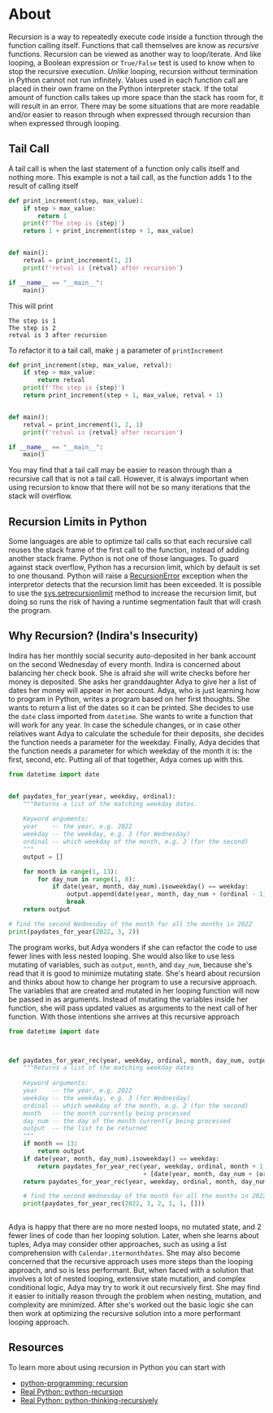 # About

Recursion is a way to repeatedly execute code inside a function through the function calling itself.
Functions that call themselves are know as _recursive_ functions.
Recursion can be viewed as another way to loop/iterate. 
And like looping, a Boolean expression or `True/False` test is used to know when to stop the recursive execution.
_Unlike_ looping, recursion without termination in Python cannot not run infinitely.
Values used in each function call are placed in their own frame on the Python interpreter stack.
If the total amount of function calls takes up more space than the stack has room for, it will result in an error.
There may be some situations that are more readable and/or easier to reason through when expressed through recursion than when expressed through looping.

## Tail Call

A tail call is when the last statement of a function only calls itself and nothing more.
This example is not a tail call, as the function adds 1 to the result of calling itself

```python
def print_increment(step, max_value):
    if step > max_value:
        return 1
    print(f'The step is {step}')
    return 1 + print_increment(step + 1, max_value)


def main():
    retval = print_increment(1, 2)
    print(f'retval is {retval} after recursion')

if __name__ == "__main__":
    main()

```

This will print

```
The step is 1
The step is 2
retval is 3 after recursion
```

To refactor it to a tail call, make `j` a parameter of `printIncrement`

```python
def print_increment(step, max_value, retval):
    if step > max_value:
        return retval
    print(f'The step is {step}')
    return print_increment(step + 1, max_value, retval + 1)


def main():
    retval = print_increment(1, 2, 1)
    print(f'retval is {retval} after recursion')

if __name__ == "__main__":
    main()

```

You may find that a tail call may be easier to reason through than a recursive call that is not a tail call.
However, it is always important when using recursion to know that there will not be so many iterations that the stack will overflow.

## Recursion Limits in Python

Some languages are able to optimize tail calls so that each recursive call reuses the stack frame of the first call to the function, instead of adding another stack frame.
Python is not one of those languages.
To guard against stack overflow, Python has a recursion limit, which by default is set to one thousand.
Python will raise a [RecursionError][RecursionError] exception when the interpretor detects that the recursion limit has been exceeded.
It is possible to use the [sys.setrecursionlimit][setrecursionlimit] method to increase the recursion limit, but doing so runs the risk of having a runtime segmentation fault that will crash the program.


## Why Recursion? (Indira's Insecurity)

Indira has her monthly social security auto-deposited in her bank account on the second Wednesday of every month.
Indira is concerned about balancing her check book.
She is afraid she will write checks before her money is deposited.
She asks her granddaughter Adya to give her a list of dates her money will appear in her account.
Adya, who is just learning how to program in Python, writes a program based on her first thoughts.
She wants to return a list of the dates so it can be printed.
She decides to use the `date` class imported from `datetime`.
She wants to write a function that will work for any year.
In case the schedule changes, or in case other relatives want Adya to calculate the schedule for their deposits, she decides the function needs a parameter for the weekday. 
Finally, Adya decides that the function needs a parameter for which weekday of the month it is: the first, second, etc.
Putting all of that together, Adya comes up with this.

```python
from datetime import date


def paydates_for_year(year, weekday, ordinal):
    """Returns a list of the matching weekday dates.
    
    Keyword arguments:
    year    -- the year, e.g. 2022
    weekday -- the weekday, e.g. 3 (for Wednesday)
    ordinal -- which weekday of the month, e.g. 2 (for the second)
    """
    output = []

    for month in range(1, 13):
        for day_num in range(1, 8):
            if date(year, month, day_num).isoweekday() == weekday:
                output.append(date(year, month, day_num + (ordinal - 1) * 7))
                break
    return output

# find the second Wednesday of the month for all the months in 2022
print(paydates_for_year(2022, 3, 2))

```

The program works, but Adya wonders if she can refactor the code to use fewer lines with less nested looping.
She would also like to use less mutating of variables, such as `output`, `month`, and `day_num`, because she's read that it is good to minimize mutating state.
She's heard about recursion and thinks about how to change her program to use a recursive approach.
The variables that are created and mutated in her looping function will now be passed in as arguments.
Instead of mutating the variables inside her function, she will pass updated values as arguments to the next call of her function.
With those intentions she arrives at this recursive approach

```python
from datetime import date



def paydates_for_year_rec(year, weekday, ordinal, month, day_num, output):
    """Returns a list of the matching weekday dates
    
    Keyword arguments:
    year    -- the year, e.g. 2022
    weekday -- the weekday, e.g. 3 (for Wednesday)
    ordinal -- which weekday of the month, e.g. 2 (for the second)
    month   -- the month currently being processed
    day_num -- the day of the month currently being processed
    output  -- the list to be returned
    """
    if month == 13:
        return output
    if date(year, month, day_num).isoweekday() == weekday:
        return paydates_for_year_rec(year, weekday, ordinal, month + 1, 1, output
                                     + [date(year, month, day_num + (ordinal - 1) * 7)])
    return paydates_for_year_rec(year, weekday, ordinal, month, day_num + 1, output)

    # find the second Wednesday of the month for all the months in 2022
    print(paydates_for_year_rec(2022, 3, 2, 1, 1, []))
    
```

Adya is happy that there are no more nested loops, no mutated state, and 2 fewer lines of code than her looping solution.
Later, when she learns about tuples,  Adya may consider other approaches, such as using a list comprehension with `Calendar.itermonthdates`.
She may also become concerned that the recursive approach uses more steps than the looping approach, and so is less performant.
But, when faced with a solution that involves a lot of nested looping, extensive state mutation, and complex conditional logic, Adya may try to work it out recursively first.
She may find it easier to initially reason through the problem when nesting, mutation, and complexity are minimized.
After she's worked out the basic logic she can then work at optimizing the recursive solution into a more performant looping approach.


## Resources

To learn more about using recursion in Python you can start with 
- [python-programming: recursion][python-programming: recursion]
- [Real Python: python-recursion][Real Python: python-recursion]
- [Real Python: python-thinking-recursively][Real Python: python-thinking-recursively]

[python-programming: recursion]: https://www.programiz.com/python-programming/recursion
[Real Python: python-recursion]: https://realpython.com/python-recursion/
[Real Python: python-thinking-recursively]: https://realpython.com/python-thinking-recursively/
[RecursionError]: https://docs.python.org/3.8/library/exceptions.html#RecursionError
[setrecursionlimit]: https://docs.python.org/3.8/library/sys.html#sys.setrecursionlimit

